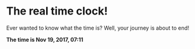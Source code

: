 # The real time clock!

Ever wanted to know what the time is? Well, your journey is about to end!

**The time is Nov 19, 2017, 07:11**